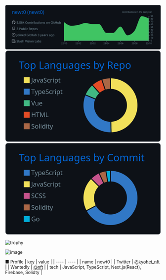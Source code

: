![](https://raw.githubusercontent.com/newt0/newt0/main/profile-summary-card-output/github_dark/0-profile-details.svg)
![](https://raw.githubusercontent.com/newt0/newt0/main/profile-summary-card-output/github_dark/1-repos-per-language.svg)
![](https://raw.githubusercontent.com/newt0/newt0/main/profile-summary-card-output/github_dark/2-most-commit-language.svg)

![trophy](https://github-profile-trophy.vercel.app/?username=newt0&title=MultiLanguage,Commits,Repositories,Issues,)

<img width="300px" heigth=auto alt="image" src="https://github.com/newt0/newt0/assets/56229817/5e53e6bc-4f8e-4f01-8867-9bd2576aae61">

■ Profile
| key | value |
| ---- | ---- |
| name | newt0 |
| Twitter | [@kyohei_nft](https://twitter.com/kyohei_nft) |
| Wantedly | [@nft](https://www.wantedly.com/id/nft) |
| tech | JavaScript, TypeScript,  Next.js(React), Firebase, Solidty |

